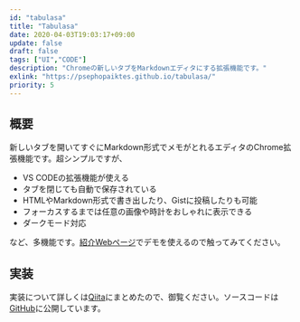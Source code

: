```yaml
---
id: "tabulasa"
title: "Tabulasa"
date: 2020-04-03T19:03:17+09:00
update: false
draft: false
tags: ["UI","CODE"]
description: "Chromeの新しいタブをMarkdownエディタにする拡張機能です。"
exlink: "https://psephopaiktes.github.io/tabulasa/"
priority: 5
---
```


## 概要
新しいタブを開いてすぐにMarkdown形式でメモがとれるエディタのChrome拡張機能です。超シンプルですが、

- VS CODEの拡張機能が使える
- タブを閉じても自動で保存されている
- HTMLやMarkdown形式で書き出したり、Gistに投稿したりも可能
- フォーカスするまでは任意の画像や時計をおしゃれに表示できる
- ダークモード対応

など、多機能です。[紹介Webページ](https://psephopaiktes.github.io/tabulasa/)でデモを使えるので触ってみてください。

## 実装
実装について詳しくは[Qiita](https://qiita.com/psephopaikes/items/ae0cc1202a58812f89b4)にまとめたので、御覧ください。ソースコードは[GitHub](https://github.com/psephopaiktes/tabulasa)に公開しています。

